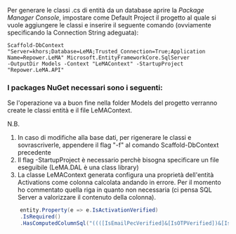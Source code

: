 Per generare le classi .cs di entità da un database aprire la *Package Manager Console*, 
impostare come Default Project il progetto al quale si vuole aggiungere le classi e inserire il seguente comando (ovviamente specificando la Connection String adeguata):

```
Scaffold-DbContext "Server=khors;Database=LeMA;Trusted_Connection=True;Application Name=Repower.LeMA" Microsoft.EntityFrameworkCore.SqlServer
-OutputDir Models -Context "LeMAContext" -StartupProject "Repower.LeMA.API"
```

### I packages NuGet necessari sono i seguenti:
<ItemGroup>
    <PackageReference Include="Microsoft.EntityFrameworkCore.SqlServer" Version="2.0.1" />
    <PackageReference Include="Microsoft.EntityFrameworkCore" Version="2.0.1" />
    <PackageReference Include="Microsoft.EntityFrameworkCore.Design" Version="2.0.1" />
    <PackageReference Include="Microsoft.EntityFrameworkCore.Tools" Version="2.0.1" />  
    <PackageReference Include="Microsoft.Extensions.Configuration" Version="2.0.0" />   
</ItemGroup>

Se l'operazione va a buon fine nella folder Models del progetto verranno create le classi entità e il file LeMAContext.

N.B.
1) In caso di modifiche alla base dati, per rigenerare le classi e sovrascriverle, appendere il flag "-f" al comando Scaffold-DbContext precedente
2) Il flag -StartupProject è necessario perchè bisogna specificare un file eseguibile (LeMA.DAL è una class library)
3) La classe LeMAContext generata configura una proprietà dell'entità Activations come colonna calcolata andando in errore. Per il momento ho commentato quella riga in quanto non necessaria (ci pensa SQL Server a valorizzare il contenuto della colonna).
```cs
    entity.Property(e => e.IsActivationVerified)
    .IsRequired()
    .HasComputedColumnSql("((([IsEmailPecVerified]&[IsOTPVerified])&[IsOTSDLVerified])&[IsValid])");
```   
